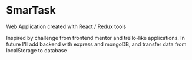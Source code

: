 # SmarTask
Web Application created with React / Redux tools 

Inspired by challenge from frontend mentor and trello-like applications.
In future I'll add backend with express and mongoDB, and transfer data from localStorage to database
